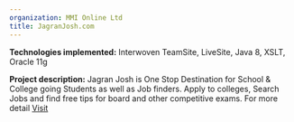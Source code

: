 ```yaml
---
organization: MMI Online Ltd
title: JagranJosh.com
---
```


**Technologies implemented:**
Interwoven TeamSite, LiveSite, Java 8, XSLT, Oracle 11g

**Project description:**
Jagran Josh is One Stop Destination for School & College going Students as well as Job finders. Apply to colleges, Search Jobs and find free tips for board and other competitive exams. For more detail [Visit](https://www.jagranjosh.com)
